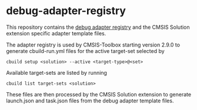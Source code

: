 # debug-adapter-registry
This repository contains the [debug adapter registry](https://open-cmsis-pack.github.io/cmsis-toolbox/build-operation/#debug-adapter-integration) and the CMSIS Solution extension specific adapter template files.

The adapter registry is used by CMSIS-Toolbox starting version 2.9.0 to generate cbuild-run.yml files for the active target-set selected by 

```
cbuild setup <solution> --active <target-type>@<set>
```

Available target-sets are listed by running

```
cbuild list target-sets <solution>
```

These files are then processed by the CMSIS Solution extension to generate launch.json and task.json files from the debug adapter template files.

